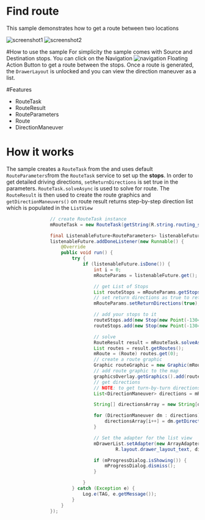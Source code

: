 # Find route
This sample demonstrates how to get a route between two locations

![screenshot1](https://cloud.githubusercontent.com/assets/12448081/16168003/356302dc-34b2-11e6-8ac9-4cfa0a874783.png)
![screenshot2](https://cloud.githubusercontent.com/assets/12448081/16168012/4ff10950-34b2-11e6-9434-b068156ea317.png) 

#How to use the sample
For simplicity the sample comes with Source and Destination stops. You can click on the Navigation ![navigation](https://cloud.githubusercontent.com/assets/12448081/16168046/d37aaea2-34b2-11e6-888a-0cbf22f5455f.png) Floating Action Button to get a route between the stops. Once a route is generated, the `DrawerLayout` is unlocked and you can view the direction maneuver as a list.

#Features

* RouteTask
* RouteResult
* RouteParameters
* Route
* DirectionManeuver

# How it works

The sample creates a ```RouteTask``` from the and uses default ```RouteParameters```from the ```RouteTask``` service to set up the **stops**. In order to get detailed driving directions, ```setReturnDirections``` is set true in the parameters. ```RouteTask.solveAsync``` is used to solve for route. The ```RouteResult``` is then used to create the route graphics and ```getDirectionManeuvers()``` on route result returns step-by-step direction list which is populated in the `ListView`

```java
                // create RouteTask instance
                mRouteTask = new RouteTask(getString(R.string.routing_service));

                final ListenableFuture<RouteParameters> listenableFuture = mRouteTask.generateDefaultParametersAsync();
                listenableFuture.addDoneListener(new Runnable() {
                    @Override
                    public void run() {
                        try {
                            if (listenableFuture.isDone()) {
                                int i = 0;
                                mRouteParams = listenableFuture.get();

                                // get List of Stops
                                List routeStops = mRouteParams.getStops();
                                // set return directions as true to return turn-by-turn directions in the result of getDirectionManeuvers().
                                mRouteParams.setReturnDirections(true);

                                // add your stops to it
                                routeStops.add(new Stop(new Point(-13041171.537945, 3860988.271378, SpatialReferences.getWebMercator())));
                                routeStops.add(new Stop(new Point(-13041693.562570, 3856006.859684, SpatialReferences.getWebMercator())));

                                // solve
                                RouteResult result = mRouteTask.solveAsync(mRouteParams).get();
                                List routes = result.getRoutes();
                                mRoute = (Route) routes.get(0);
                                // create a route graphic
                                Graphic routeGraphic = new Graphic(mRoute.getRouteGeometry(), route);
                                // add route graphic to the map
                                graphicsOverlay.getGraphics().add(routeGraphic);
                                // get directions
                                // NOTE: to get turn-by-turn directions Route Parameters should set returnDirection flag as true
                                List<DirectionManeuver> directions = mRoute.getDirectionManeuvers();

                                String[] directionsArray = new String[directions.size()];

                                for (DirectionManeuver dm : directions) {
                                    directionsArray[i++] = dm.getDirectionText();
                                }

                                // Set the adapter for the list view
                                mDrawerList.setAdapter(new ArrayAdapter<>(getApplicationContext(),
                                        R.layout.drawer_layout_text, directionsArray));

                                if (mProgressDialog.isShowing()) {
                                    mProgressDialog.dismiss();
                                }

                            }
                        } catch (Exception e) {
                            Log.e(TAG, e.getMessage());
                        }
                    }
                });
```
